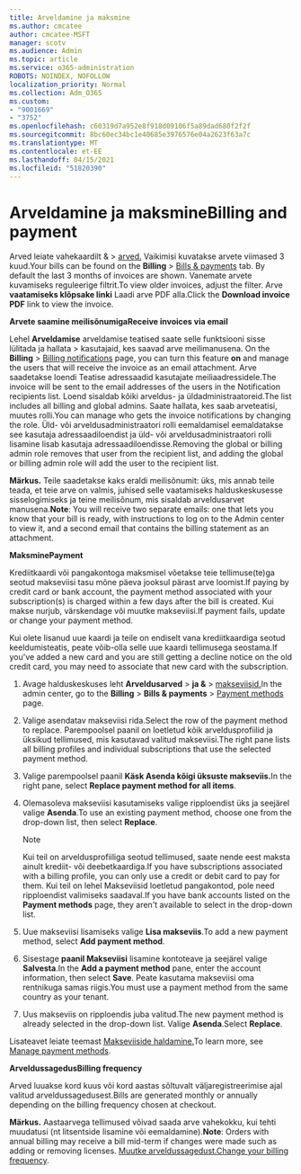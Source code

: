 ```yaml
---
title: Arveldamine ja maksmine
ms.author: cmcatee
author: cmcatee-MSFT
manager: scotv
ms.audience: Admin
ms.topic: article
ms.service: o365-administration
ROBOTS: NOINDEX, NOFOLLOW
localization_priority: Normal
ms.collection: Adm_O365
ms.custom:
- "9001669"
- "3752"
ms.openlocfilehash: c60319d7a952e8f918d09106f5a89dad680f2f2f
ms.sourcegitcommit: 8bc60ec34bc1e40685e3976576e04a2623f63a7c
ms.translationtype: MT
ms.contentlocale: et-EE
ms.lasthandoff: 04/15/2021
ms.locfileid: "51820390"
---
```

# <a name="billing-and-payment"></a><span data-ttu-id="5a2f4-102">Arveldamine ja maksmine</span><span class="sxs-lookup"><span data-stu-id="5a2f4-102">Billing and payment</span></span>

<span data-ttu-id="5a2f4-103">Arved leiate vahekaardilt &  >  [arved.](https://go.microsoft.com/fwlink/p/?linkid=848039)  Vaikimisi kuvatakse arvete viimased 3 kuud.</span><span class="sxs-lookup"><span data-stu-id="5a2f4-103">Your bills can be found on the **Billing** > [Bills & payments](https://go.microsoft.com/fwlink/p/?linkid=848039) tab.  By default the last 3 months of invoices are shown.</span></span>  <span data-ttu-id="5a2f4-104">Vanemate arvete kuvamiseks reguleerige filtrit.</span><span class="sxs-lookup"><span data-stu-id="5a2f4-104">To view older invoices, adjust the filter.</span></span>  <span data-ttu-id="5a2f4-105">Arve **vaatamiseks klõpsake linki** Laadi arve PDF alla.</span><span class="sxs-lookup"><span data-stu-id="5a2f4-105">Click the **Download invoice PDF** link to view the invoice.</span></span>

<span data-ttu-id="5a2f4-106">**Arvete saamine meilisõnumiga**</span><span class="sxs-lookup"><span data-stu-id="5a2f4-106">**Receive invoices via email**</span></span>

<span data-ttu-id="5a2f4-107">Lehel **Arveldamise** arveldamise teatised saate selle funktsiooni sisse lülitada ja hallata  >  [](https://go.microsoft.com/fwlink/p/?linkid=853212) kasutajaid, kes saavad arve meilimanusena. </span><span class="sxs-lookup"><span data-stu-id="5a2f4-107">On the **Billing** > [Billing notifications](https://go.microsoft.com/fwlink/p/?linkid=853212) page, you can turn this feature **on** and manage the users that will receive the invoice as an email attachment.</span></span> <span data-ttu-id="5a2f4-108">Arve saadetakse loendi Teatise adressaadid kasutajate meiliaadressidele.</span><span class="sxs-lookup"><span data-stu-id="5a2f4-108">The invoice will be sent to the email addresses of the users in the Notification recipients list.</span></span> <span data-ttu-id="5a2f4-109">Loend sisaldab kõiki arveldus- ja üldadministraatoreid.</span><span class="sxs-lookup"><span data-stu-id="5a2f4-109">The list includes all billing and global admins.</span></span>  <span data-ttu-id="5a2f4-110">Saate hallata, kes saab arveteatisi, muutes rolli.</span><span class="sxs-lookup"><span data-stu-id="5a2f4-110">You can manage who gets the invoice notifications by changing the role.</span></span>  <span data-ttu-id="5a2f4-111">Üld- või arveldusadministraatori rolli eemaldamisel eemaldatakse see kasutaja adressaadiloendist ja üld- või arveldusadministraatori rolli lisamine lisab kasutaja adressaadiloendisse.</span><span class="sxs-lookup"><span data-stu-id="5a2f4-111">Removing the global or billing admin role removes that user from the recipient list, and adding the global or billing admin role will add the user to the recipient list.</span></span>

<span data-ttu-id="5a2f4-112">**Märkus.** Teile saadetakse kaks eraldi meilisõnumit: üks, mis annab teile teada, et teie arve on valmis, juhised selle vaatamiseks halduskeskusesse sisselogimiseks ja teine meilisõnum, mis sisaldab arveldusarvet manusena.</span><span class="sxs-lookup"><span data-stu-id="5a2f4-112">**Note**: You will receive two separate emails: one that lets you know that your bill is ready, with instructions to log on to the Admin center to view it, and a second email that contains the billing statement as an attachment.</span></span>

<span data-ttu-id="5a2f4-113">**Maksmine**</span><span class="sxs-lookup"><span data-stu-id="5a2f4-113">**Payment**</span></span>

<span data-ttu-id="5a2f4-114">Krediitkaardi või pangakontoga maksmisel võetakse teie tellimuse(te)ga seotud makseviisi tasu mõne päeva jooksul pärast arve loomist.</span><span class="sxs-lookup"><span data-stu-id="5a2f4-114">If paying by credit card or bank account, the payment method associated with your subscription(s) is charged within a few days after the bill is created.</span></span> <span data-ttu-id="5a2f4-115">Kui makse nurjub, värskendage või muutke makseviisi.</span><span class="sxs-lookup"><span data-stu-id="5a2f4-115">If payment fails, update or change your payment method.</span></span>

<span data-ttu-id="5a2f4-116">Kui olete lisanud uue kaardi ja teile on endiselt vana krediitkaardiga seotud keeldumisteatis, peate võib-olla selle uue kaardi tellimusega seostama.</span><span class="sxs-lookup"><span data-stu-id="5a2f4-116">If you've added a new card and you are still getting a decline notice on the old credit card, you may need to associate that new card with the subscription.</span></span>

1. <span data-ttu-id="5a2f4-117">Avage halduskeskuses leht **Arveldusarved**  >  **ja &**  >  [makseviisid.](https://go.microsoft.com/fwlink/p/?linkid=2018806)</span><span class="sxs-lookup"><span data-stu-id="5a2f4-117">In the admin center, go to the **Billing** > **Bills & payments** > [Payment methods](https://go.microsoft.com/fwlink/p/?linkid=2018806) page.</span></span>

2. <span data-ttu-id="5a2f4-118">Valige asendatav makseviisi rida.</span><span class="sxs-lookup"><span data-stu-id="5a2f4-118">Select the row of the payment method to replace.</span></span> <span data-ttu-id="5a2f4-119">Parempoolsel paanil on loetletud kõik arveldusprofiilid ja üksikud tellimused, mis kasutavad valitud makseviisi.</span><span class="sxs-lookup"><span data-stu-id="5a2f4-119">The right pane lists all billing profiles and individual subscriptions that use the selected payment method.</span></span>

3. <span data-ttu-id="5a2f4-120">Valige parempoolsel paanil **Käsk Asenda kõigi üksuste makseviis.**</span><span class="sxs-lookup"><span data-stu-id="5a2f4-120">In the right pane, select **Replace payment method for all items**.</span></span>

4. <span data-ttu-id="5a2f4-121">Olemasoleva makseviisi kasutamiseks valige ripploendist üks ja seejärel valige **Asenda**.</span><span class="sxs-lookup"><span data-stu-id="5a2f4-121">To use an existing payment method, choose one from the drop-down list, then select **Replace**.</span></span>

    > [!NOTE]
    > <span data-ttu-id="5a2f4-122">Kui teil on arveldusprofiiliga seotud tellimused, saate nende eest maksta ainult krediit- või deebetkaardiga.</span><span class="sxs-lookup"><span data-stu-id="5a2f4-122">If you have subscriptions associated with a billing profile, you can only use a credit or debit card to pay for them.</span></span> <span data-ttu-id="5a2f4-123">Kui teil on lehel  Makseviisid loetletud pangakontod, pole need ripploendist valimiseks saadaval.</span><span class="sxs-lookup"><span data-stu-id="5a2f4-123">If you have bank accounts listed on the **Payment methods** page, they aren't available to select in the drop-down list.</span></span>

5. <span data-ttu-id="5a2f4-124">Uue makseviisi lisamiseks valige **Lisa makseviis**.</span><span class="sxs-lookup"><span data-stu-id="5a2f4-124">To add a new payment method, select **Add payment method**.</span></span>

6. <span data-ttu-id="5a2f4-125">Sisestage **paanil Makseviisi** lisamine kontoteave ja seejärel valige **Salvesta**.</span><span class="sxs-lookup"><span data-stu-id="5a2f4-125">In the **Add a payment method** pane, enter the account information, then select **Save**.</span></span> <span data-ttu-id="5a2f4-126">Peate kasutama makseviisi oma rentnikuga samas riigis.</span><span class="sxs-lookup"><span data-stu-id="5a2f4-126">You must use a payment method from the same country as your tenant.</span></span>

7. <span data-ttu-id="5a2f4-127">Uus makseviis on ripploendis juba valitud.</span><span class="sxs-lookup"><span data-stu-id="5a2f4-127">The new payment method is already selected in the drop-down list.</span></span> <span data-ttu-id="5a2f4-128">Valige **Asenda**.</span><span class="sxs-lookup"><span data-stu-id="5a2f4-128">Select **Replace**.</span></span>

<span data-ttu-id="5a2f4-129">Lisateavet leiate teemast [Makseviiside haldamine.](https://docs.microsoft.com/microsoft-365/commerce/billing-and-payments/manage-payment-methods)</span><span class="sxs-lookup"><span data-stu-id="5a2f4-129">To learn more, see [Manage payment methods](https://docs.microsoft.com/microsoft-365/commerce/billing-and-payments/manage-payment-methods).</span></span>

<span data-ttu-id="5a2f4-130">**Arveldussagedus**</span><span class="sxs-lookup"><span data-stu-id="5a2f4-130">**Billing frequency**</span></span>

<span data-ttu-id="5a2f4-131">Arved luuakse kord kuus või kord aastas sõltuvalt väljaregistreerimise ajal valitud arveldussagedusest.</span><span class="sxs-lookup"><span data-stu-id="5a2f4-131">Bills are generated monthly or annually depending on the billing frequency chosen at checkout.</span></span>  

<span data-ttu-id="5a2f4-132">**Märkus.** Aastaarvega tellimused võivad saada arve vahekokku, kui tehti muudatusi (nt litsentside lisamine või eemaldamine).</span><span class="sxs-lookup"><span data-stu-id="5a2f4-132">**Note**: Orders with annual billing may receive a bill mid-term if changes were made such as adding or removing licenses.</span></span> <span data-ttu-id="5a2f4-133">[Muutke arveldussagedust.](https://docs.microsoft.com/microsoft-365/commerce/billing-and-payments/change-payment-frequency)</span><span class="sxs-lookup"><span data-stu-id="5a2f4-133">[Change your billing frequency](https://docs.microsoft.com/microsoft-365/commerce/billing-and-payments/change-payment-frequency).</span></span>
